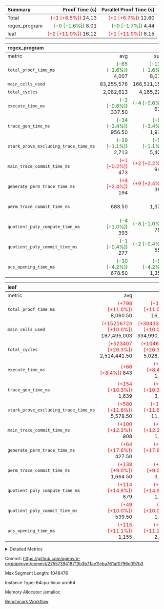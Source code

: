 | Summary | Proof Time (s) | Parallel Proof Time (s) |
|:---|---:|---:|
| Total | <span style='color: red'>(+1 [+6.5%])</span> 24.13 | <span style='color: red'>(+1 [+6.7%])</span> 12.60 |
| regex_program | <span style='color: green'>(-0 [-1.6%])</span> 8.01 | <span style='color: green'>(-0 [-1.7%])</span> 4.44 |
| leaf | <span style='color: red'>(+2 [+11.0%])</span> 16.12 | <span style='color: red'>(+1 [+11.9%])</span> 8.15 |


| regex_program |||||
|:---|---:|---:|---:|---:|
|metric|avg|sum|max|min|
| `total_proof_time_ms ` | <span style='color: green'>(-65 [-1.6%])</span> 4,007 | <span style='color: green'>(-130 [-1.6%])</span> 8,014 | <span style='color: green'>(-75 [-1.7%])</span> 4,443 | <span style='color: green'>(-55 [-1.5%])</span> 3,571 |
| `main_cells_used     ` |  83,255,576 |  166,511,152 |  93,500,799 |  73,010,353 |
| `total_cycles        ` |  2,082,613 |  4,165,226 |  2,243,715 |  1,921,511 |
| `execute_time_ms     ` | <span style='color: green'>(-2 [-0.6%])</span> 337.50 | <span style='color: green'>(-4 [-0.6%])</span> 675 | <span style='color: green'>(-3 [-0.8%])</span> 376 | <span style='color: green'>(-1 [-0.3%])</span> 299 |
| `trace_gen_time_ms   ` | <span style='color: green'>(-34 [-3.4%])</span> 956.50 | <span style='color: green'>(-68 [-3.4%])</span> 1,913 | <span style='color: green'>(-26 [-2.2%])</span> 1,139 | <span style='color: green'>(-42 [-5.1%])</span> 774 |
| `stark_prove_excluding_trace_time_ms` | <span style='color: green'>(-29 [-1.1%])</span> 2,713 | <span style='color: green'>(-58 [-1.1%])</span> 5,426 | <span style='color: green'>(-46 [-1.5%])</span> 2,928 | <span style='color: green'>(-12 [-0.5%])</span> 2,498 |
| `main_trace_commit_time_ms` | <span style='color: red'>(+1 [+0.2%])</span> 473 | <span style='color: red'>(+2 [+0.2%])</span> 946 |  530 | <span style='color: red'>(+2 [+0.5%])</span> 416 |
| `generate_perm_trace_time_ms` | <span style='color: red'>(+4 [+2.4%])</span> 194 | <span style='color: red'>(+9 [+2.4%])</span> 388 | <span style='color: red'>(+5 [+2.6%])</span> 196 | <span style='color: red'>(+4 [+2.1%])</span> 192 |
| `perm_trace_commit_time_ms` |  688.50 |  1,377 | <span style='color: green'>(-3 [-0.4%])</span> 737 | <span style='color: red'>(+3 [+0.5%])</span> 640 |
| `quotient_poly_compute_time_ms` | <span style='color: green'>(-4 [-1.0%])</span> 393 | <span style='color: green'>(-8 [-1.0%])</span> 786 | <span style='color: green'>(-12 [-2.8%])</span> 423 | <span style='color: red'>(+4 [+1.1%])</span> 363 |
| `quotient_poly_commit_time_ms` | <span style='color: green'>(-1 [-0.4%])</span> 277 | <span style='color: green'>(-2 [-0.4%])</span> 554 | <span style='color: red'>(+3 [+1.0%])</span> 315 | <span style='color: green'>(-5 [-2.0%])</span> 239 |
| `pcs_opening_time_ms ` | <span style='color: green'>(-30 [-4.2%])</span> 678.50 | <span style='color: green'>(-59 [-4.2%])</span> 1,357 | <span style='color: green'>(-34 [-4.5%])</span> 722 | <span style='color: green'>(-25 [-3.8%])</span> 635 |

| leaf |||||
|:---|---:|---:|---:|---:|
|metric|avg|sum|max|min|
| `total_proof_time_ms ` | <span style='color: red'>(+798 [+11.0%])</span> 8,060.50 | <span style='color: red'>(+1597 [+11.0%])</span> 16,121 | <span style='color: red'>(+867 [+11.9%])</span> 8,153 | <span style='color: red'>(+730 [+10.1%])</span> 7,968 |
| `main_cells_used     ` | <span style='color: red'>(+15216724 [+10.0%])</span> 167,495,003 | <span style='color: red'>(+30433448 [+10.0%])</span> 334,990,006 | <span style='color: red'>(+15218752 [+9.8%])</span> 169,896,794 | <span style='color: red'>(+15214696 [+10.2%])</span> 165,093,212 |
| `total_cycles        ` | <span style='color: red'>(+523407 [+26.3%])</span> 2,514,441.50 | <span style='color: red'>(+1046814 [+26.3%])</span> 5,028,883 | <span style='color: red'>(+523576 [+25.9%])</span> 2,545,430 | <span style='color: red'>(+523238 [+26.7%])</span> 2,483,453 |
| `execute_time_ms     ` | <span style='color: red'>(+66 [+8.4%])</span> 843 | <span style='color: red'>(+131 [+8.4%])</span> 1,686 | <span style='color: red'>(+64 [+8.2%])</span> 849 | <span style='color: red'>(+67 [+8.7%])</span> 837 |
| `trace_gen_time_ms   ` | <span style='color: red'>(+154 [+10.3%])</span> 1,639 | <span style='color: red'>(+307 [+10.3%])</span> 3,278 | <span style='color: red'>(+188 [+12.6%])</span> 1,683 | <span style='color: red'>(+119 [+8.1%])</span> 1,595 |
| `stark_prove_excluding_trace_time_ms` | <span style='color: red'>(+580 [+11.6%])</span> 5,578.50 | <span style='color: red'>(+1159 [+11.6%])</span> 11,157 | <span style='color: red'>(+596 [+11.9%])</span> 5,621 | <span style='color: red'>(+563 [+11.3%])</span> 5,536 |
| `main_trace_commit_time_ms` | <span style='color: red'>(+100 [+12.3%])</span> 908 | <span style='color: red'>(+199 [+12.3%])</span> 1,816 | <span style='color: red'>(+100 [+12.3%])</span> 912 | <span style='color: red'>(+99 [+12.3%])</span> 904 |
| `generate_perm_trace_time_ms` | <span style='color: red'>(+64 [+17.6%])</span> 427.50 | <span style='color: red'>(+128 [+17.6%])</span> 855 | <span style='color: red'>(+79 [+21.5%])</span> 446 | <span style='color: red'>(+49 [+13.6%])</span> 409 |
| `perm_trace_commit_time_ms` | <span style='color: red'>(+138 [+9.0%])</span> 1,664.50 | <span style='color: red'>(+275 [+9.0%])</span> 3,329 | <span style='color: red'>(+136 [+8.7%])</span> 1,691 | <span style='color: red'>(+139 [+9.3%])</span> 1,638 |
| `quotient_poly_compute_time_ms` | <span style='color: red'>(+114 [+14.9%])</span> 879 | <span style='color: red'>(+228 [+14.9%])</span> 1,758 | <span style='color: red'>(+117 [+15.3%])</span> 883 | <span style='color: red'>(+111 [+14.5%])</span> 875 |
| `quotient_poly_commit_time_ms` | <span style='color: red'>(+49 [+10.0%])</span> 539.50 | <span style='color: red'>(+98 [+10.0%])</span> 1,079 | <span style='color: red'>(+49 [+10.0%])</span> 540 | <span style='color: red'>(+49 [+10.0%])</span> 539 |
| `pcs_opening_time_ms ` | <span style='color: red'>(+115 [+11.1%])</span> 1,155 | <span style='color: red'>(+230 [+11.1%])</span> 2,310 | <span style='color: red'>(+116 [+11.1%])</span> 1,158 | <span style='color: red'>(+114 [+11.0%])</span> 1,152 |



<details>
<summary>Detailed Metrics</summary>

| group | num_segments | keygen_time_ms | commit_exe_time_ms |
| --- | --- | --- | --- |
| regex_program | 2 | 548 | 20 | 

| group | air_name | quotient_deg | interactions | constraints |
| --- | --- | --- | --- | --- |
| leaf | AccessAdapterAir<2> | 2 | 5 | 12 | 
| leaf | AccessAdapterAir<4> | 2 | 5 | 12 | 
| leaf | AccessAdapterAir<8> | 2 | 5 | 12 | 
| leaf | FriReducedOpeningAir | 2 | 39 | 71 | 
| leaf | JalRangeCheckAir | 2 | 9 | 14 | 
| leaf | NativePoseidon2Air<BabyBearParameters>, 1> | 2 | 136 | 572 | 
| leaf | PhantomAir | 2 | 3 | 5 | 
| leaf | ProgramAir | 1 | 1 | 4 | 
| leaf | VariableRangeCheckerAir | 1 | 1 | 4 | 
| leaf | VmAirWrapper<AluNativeAdapterAir, FieldArithmeticCoreAir> | 2 | 15 | 27 | 
| leaf | VmAirWrapper<BranchNativeAdapterAir, BranchEqualCoreAir<1> | 2 | 11 | 25 | 
| leaf | VmAirWrapper<NativeAdapterAir<2, 0>, PublicValuesCoreAir> | 2 | 11 | 30 | 
| leaf | VmAirWrapper<NativeLoadStoreAdapterAir<1>, NativeLoadStoreCoreAir<1> | 2 | 15 | 20 | 
| leaf | VmAirWrapper<NativeLoadStoreAdapterAir<4>, NativeLoadStoreCoreAir<4> | 2 | 15 | 20 | 
| leaf | VmAirWrapper<NativeVectorizedAdapterAir<4>, FieldExtensionCoreAir> | 2 | 15 | 27 | 
| leaf | VmConnectorAir | 2 | 5 | 11 | 
| leaf | VolatileBoundaryAir | 2 | 7 | 19 | 
| regex_program | AccessAdapterAir<16> | 2 | 5 | 12 | 
| regex_program | AccessAdapterAir<2> | 2 | 5 | 12 | 
| regex_program | AccessAdapterAir<32> | 2 | 5 | 12 | 
| regex_program | AccessAdapterAir<4> | 2 | 5 | 12 | 
| regex_program | AccessAdapterAir<8> | 2 | 5 | 12 | 
| regex_program | BitwiseOperationLookupAir<8> | 2 | 2 | 4 | 
| regex_program | KeccakVmAir | 2 | 321 | 4,513 | 
| regex_program | MemoryMerkleAir<8> | 2 | 4 | 39 | 
| regex_program | PersistentBoundaryAir<8> | 2 | 3 | 7 | 
| regex_program | PhantomAir | 2 | 3 | 5 | 
| regex_program | Poseidon2PeripheryAir<BabyBearParameters>, 1> | 2 | 1 | 286 | 
| regex_program | ProgramAir | 1 | 1 | 4 | 
| regex_program | RangeTupleCheckerAir<2> | 1 | 1 | 4 | 
| regex_program | Rv32HintStoreAir | 2 | 18 | 28 | 
| regex_program | VariableRangeCheckerAir | 1 | 1 | 4 | 
| regex_program | VmAirWrapper<Rv32BaseAluAdapterAir, BaseAluCoreAir<4, 8> | 2 | 20 | 37 | 
| regex_program | VmAirWrapper<Rv32BaseAluAdapterAir, LessThanCoreAir<4, 8> | 2 | 18 | 40 | 
| regex_program | VmAirWrapper<Rv32BaseAluAdapterAir, ShiftCoreAir<4, 8> | 2 | 24 | 91 | 
| regex_program | VmAirWrapper<Rv32BranchAdapterAir, BranchEqualCoreAir<4> | 2 | 11 | 20 | 
| regex_program | VmAirWrapper<Rv32BranchAdapterAir, BranchLessThanCoreAir<4, 8> | 2 | 13 | 35 | 
| regex_program | VmAirWrapper<Rv32CondRdWriteAdapterAir, Rv32JalLuiCoreAir> | 2 | 10 | 18 | 
| regex_program | VmAirWrapper<Rv32JalrAdapterAir, Rv32JalrCoreAir> | 2 | 16 | 20 | 
| regex_program | VmAirWrapper<Rv32LoadStoreAdapterAir, LoadSignExtendCoreAir<4, 8> | 2 | 18 | 33 | 
| regex_program | VmAirWrapper<Rv32LoadStoreAdapterAir, LoadStoreCoreAir<4> | 2 | 17 | 40 | 
| regex_program | VmAirWrapper<Rv32MultAdapterAir, DivRemCoreAir<4, 8> | 2 | 25 | 84 | 
| regex_program | VmAirWrapper<Rv32MultAdapterAir, MulHCoreAir<4, 8> | 2 | 24 | 31 | 
| regex_program | VmAirWrapper<Rv32MultAdapterAir, MultiplicationCoreAir<4, 8> | 2 | 19 | 19 | 
| regex_program | VmAirWrapper<Rv32RdWriteAdapterAir, Rv32AuipcCoreAir> | 2 | 12 | 14 | 
| regex_program | VmConnectorAir | 2 | 5 | 11 | 

| group | air_name | idx | rows | prep_cols | perm_cols | main_cols | cells |
| --- | --- | --- | --- | --- | --- | --- | --- |
| leaf | AccessAdapterAir<2> | 0 | 1,048,576 |  | 16 | 11 | 28,311,552 | 
| leaf | AccessAdapterAir<2> | 1 | 1,048,576 |  | 16 | 11 | 28,311,552 | 
| leaf | AccessAdapterAir<4> | 0 | 524,288 |  | 16 | 13 | 15,204,352 | 
| leaf | AccessAdapterAir<4> | 1 | 524,288 |  | 16 | 13 | 15,204,352 | 
| leaf | AccessAdapterAir<8> | 0 | 16,384 |  | 16 | 17 | 540,672 | 
| leaf | AccessAdapterAir<8> | 1 | 16,384 |  | 16 | 17 | 540,672 | 
| leaf | FriReducedOpeningAir | 0 | 2,097,152 |  | 84 | 27 | 232,783,872 | 
| leaf | FriReducedOpeningAir | 1 | 2,097,152 |  | 84 | 27 | 232,783,872 | 
| leaf | JalRangeCheckAir | 0 | 131,072 |  | 28 | 12 | 5,242,880 | 
| leaf | JalRangeCheckAir | 1 | 131,072 |  | 28 | 12 | 5,242,880 | 
| leaf | NativePoseidon2Air<BabyBearParameters>, 1> | 0 | 131,072 |  | 312 | 398 | 93,061,120 | 
| leaf | NativePoseidon2Air<BabyBearParameters>, 1> | 1 | 131,072 |  | 312 | 398 | 93,061,120 | 
| leaf | PhantomAir | 0 | 16,384 |  | 12 | 6 | 294,912 | 
| leaf | PhantomAir | 1 | 16,384 |  | 12 | 6 | 294,912 | 
| leaf | ProgramAir | 0 | 262,144 |  | 8 | 10 | 4,718,592 | 
| leaf | ProgramAir | 1 | 262,144 |  | 8 | 10 | 4,718,592 | 
| leaf | VariableRangeCheckerAir | 0 | 262,144 | 2 | 8 | 1 | 2,359,296 | 
| leaf | VariableRangeCheckerAir | 1 | 262,144 | 2 | 8 | 1 | 2,359,296 | 
| leaf | VmAirWrapper<AluNativeAdapterAir, FieldArithmeticCoreAir> | 0 | 2,097,152 |  | 36 | 29 | 136,314,880 | 
| leaf | VmAirWrapper<AluNativeAdapterAir, FieldArithmeticCoreAir> | 1 | 2,097,152 |  | 36 | 29 | 136,314,880 | 
| leaf | VmAirWrapper<BranchNativeAdapterAir, BranchEqualCoreAir<1> | 0 | 524,288 |  | 28 | 23 | 26,738,688 | 
| leaf | VmAirWrapper<BranchNativeAdapterAir, BranchEqualCoreAir<1> | 1 | 524,288 |  | 28 | 23 | 26,738,688 | 
| leaf | VmAirWrapper<NativeAdapterAir<2, 0>, PublicValuesCoreAir> | 0 | 64 |  | 28 | 27 | 3,520 | 
| leaf | VmAirWrapper<NativeAdapterAir<2, 0>, PublicValuesCoreAir> | 1 | 64 |  | 28 | 27 | 3,520 | 
| leaf | VmAirWrapper<NativeLoadStoreAdapterAir<1>, NativeLoadStoreCoreAir<1> | 0 | 524,288 |  | 40 | 21 | 31,981,568 | 
| leaf | VmAirWrapper<NativeLoadStoreAdapterAir<1>, NativeLoadStoreCoreAir<1> | 1 | 524,288 |  | 40 | 21 | 31,981,568 | 
| leaf | VmAirWrapper<NativeLoadStoreAdapterAir<4>, NativeLoadStoreCoreAir<4> | 0 | 131,072 |  | 40 | 27 | 8,781,824 | 
| leaf | VmAirWrapper<NativeLoadStoreAdapterAir<4>, NativeLoadStoreCoreAir<4> | 1 | 131,072 |  | 40 | 27 | 8,781,824 | 
| leaf | VmAirWrapper<NativeVectorizedAdapterAir<4>, FieldExtensionCoreAir> | 0 | 262,144 |  | 36 | 38 | 19,398,656 | 
| leaf | VmAirWrapper<NativeVectorizedAdapterAir<4>, FieldExtensionCoreAir> | 1 | 262,144 |  | 36 | 38 | 19,398,656 | 
| leaf | VmConnectorAir | 0 | 2 | 1 | 16 | 5 | 42 | 
| leaf | VmConnectorAir | 1 | 2 | 1 | 16 | 5 | 42 | 
| leaf | VolatileBoundaryAir | 0 | 524,288 |  | 20 | 12 | 16,777,216 | 
| leaf | VolatileBoundaryAir | 1 | 524,288 |  | 20 | 12 | 16,777,216 | 

| group | air_name | segment | rows | prep_cols | perm_cols | main_cols | cells |
| --- | --- | --- | --- | --- | --- | --- | --- |
| regex_program | AccessAdapterAir<2> | 1 | 64 |  | 16 | 11 | 1,728 | 
| regex_program | AccessAdapterAir<4> | 1 | 32 |  | 16 | 13 | 928 | 
| regex_program | AccessAdapterAir<8> | 0 | 131,072 |  | 16 | 17 | 4,325,376 | 
| regex_program | AccessAdapterAir<8> | 1 | 2,048 |  | 16 | 17 | 67,584 | 
| regex_program | BitwiseOperationLookupAir<8> | 0 | 65,536 | 3 | 8 | 2 | 655,360 | 
| regex_program | BitwiseOperationLookupAir<8> | 1 | 65,536 | 3 | 8 | 2 | 655,360 | 
| regex_program | KeccakVmAir | 0 | 1 |  | 1,056 | 3,163 | 4,219 | 
| regex_program | KeccakVmAir | 1 | 32 |  | 1,056 | 3,163 | 135,008 | 
| regex_program | MemoryMerkleAir<8> | 0 | 131,072 |  | 16 | 32 | 6,291,456 | 
| regex_program | MemoryMerkleAir<8> | 1 | 4,096 |  | 16 | 32 | 196,608 | 
| regex_program | PersistentBoundaryAir<8> | 0 | 131,072 |  | 12 | 20 | 4,194,304 | 
| regex_program | PersistentBoundaryAir<8> | 1 | 2,048 |  | 12 | 20 | 65,536 | 
| regex_program | PhantomAir | 0 | 1 |  | 12 | 6 | 18 | 
| regex_program | PhantomAir | 1 | 1 |  | 12 | 6 | 18 | 
| regex_program | Poseidon2PeripheryAir<BabyBearParameters>, 1> | 0 | 16,384 |  | 8 | 300 | 5,046,272 | 
| regex_program | Poseidon2PeripheryAir<BabyBearParameters>, 1> | 1 | 2,048 |  | 8 | 300 | 630,784 | 
| regex_program | ProgramAir | 0 | 131,072 |  | 8 | 10 | 2,359,296 | 
| regex_program | ProgramAir | 1 | 131,072 |  | 8 | 10 | 2,359,296 | 
| regex_program | RangeTupleCheckerAir<2> | 0 | 524,288 | 2 | 8 | 1 | 4,718,592 | 
| regex_program | RangeTupleCheckerAir<2> | 1 | 524,288 | 2 | 8 | 1 | 4,718,592 | 
| regex_program | Rv32HintStoreAir | 0 | 16,384 |  | 44 | 32 | 1,245,184 | 
| regex_program | VariableRangeCheckerAir | 0 | 262,144 | 2 | 8 | 1 | 2,359,296 | 
| regex_program | VariableRangeCheckerAir | 1 | 262,144 | 2 | 8 | 1 | 2,359,296 | 
| regex_program | VmAirWrapper<Rv32BaseAluAdapterAir, BaseAluCoreAir<4, 8> | 0 | 1,048,576 |  | 52 | 36 | 92,274,688 | 
| regex_program | VmAirWrapper<Rv32BaseAluAdapterAir, BaseAluCoreAir<4, 8> | 1 | 1,048,576 |  | 52 | 36 | 92,274,688 | 
| regex_program | VmAirWrapper<Rv32BaseAluAdapterAir, LessThanCoreAir<4, 8> | 0 | 32,768 |  | 40 | 37 | 2,523,136 | 
| regex_program | VmAirWrapper<Rv32BaseAluAdapterAir, LessThanCoreAir<4, 8> | 1 | 16,384 |  | 40 | 37 | 1,261,568 | 
| regex_program | VmAirWrapper<Rv32BaseAluAdapterAir, ShiftCoreAir<4, 8> | 0 | 131,072 |  | 52 | 53 | 13,762,560 | 
| regex_program | VmAirWrapper<Rv32BaseAluAdapterAir, ShiftCoreAir<4, 8> | 1 | 131,072 |  | 52 | 53 | 13,762,560 | 
| regex_program | VmAirWrapper<Rv32BranchAdapterAir, BranchEqualCoreAir<4> | 0 | 262,144 |  | 28 | 26 | 14,155,776 | 
| regex_program | VmAirWrapper<Rv32BranchAdapterAir, BranchEqualCoreAir<4> | 1 | 131,072 |  | 28 | 26 | 7,077,888 | 
| regex_program | VmAirWrapper<Rv32BranchAdapterAir, BranchLessThanCoreAir<4, 8> | 0 | 131,072 |  | 32 | 32 | 8,388,608 | 
| regex_program | VmAirWrapper<Rv32BranchAdapterAir, BranchLessThanCoreAir<4, 8> | 1 | 131,072 |  | 32 | 32 | 8,388,608 | 
| regex_program | VmAirWrapper<Rv32CondRdWriteAdapterAir, Rv32JalLuiCoreAir> | 0 | 65,536 |  | 28 | 18 | 3,014,656 | 
| regex_program | VmAirWrapper<Rv32CondRdWriteAdapterAir, Rv32JalLuiCoreAir> | 1 | 65,536 |  | 28 | 18 | 3,014,656 | 
| regex_program | VmAirWrapper<Rv32JalrAdapterAir, Rv32JalrCoreAir> | 0 | 131,072 |  | 36 | 28 | 8,388,608 | 
| regex_program | VmAirWrapper<Rv32JalrAdapterAir, Rv32JalrCoreAir> | 1 | 65,536 |  | 36 | 28 | 4,194,304 | 
| regex_program | VmAirWrapper<Rv32LoadStoreAdapterAir, LoadSignExtendCoreAir<4, 8> | 0 | 1,024 |  | 52 | 36 | 90,112 | 
| regex_program | VmAirWrapper<Rv32LoadStoreAdapterAir, LoadSignExtendCoreAir<4, 8> | 1 | 2 |  | 52 | 36 | 176 | 
| regex_program | VmAirWrapper<Rv32LoadStoreAdapterAir, LoadStoreCoreAir<4> | 0 | 1,048,576 |  | 52 | 41 | 97,517,568 | 
| regex_program | VmAirWrapper<Rv32LoadStoreAdapterAir, LoadStoreCoreAir<4> | 1 | 1,048,576 |  | 52 | 41 | 97,517,568 | 
| regex_program | VmAirWrapper<Rv32MultAdapterAir, DivRemCoreAir<4, 8> | 0 | 128 |  | 72 | 59 | 16,768 | 
| regex_program | VmAirWrapper<Rv32MultAdapterAir, MulHCoreAir<4, 8> | 0 | 256 |  | 72 | 39 | 28,416 | 
| regex_program | VmAirWrapper<Rv32MultAdapterAir, MultiplicationCoreAir<4, 8> | 0 | 32,768 |  | 52 | 31 | 2,719,744 | 
| regex_program | VmAirWrapper<Rv32MultAdapterAir, MultiplicationCoreAir<4, 8> | 1 | 32,768 |  | 52 | 31 | 2,719,744 | 
| regex_program | VmAirWrapper<Rv32RdWriteAdapterAir, Rv32AuipcCoreAir> | 0 | 32,768 |  | 28 | 20 | 1,572,864 | 
| regex_program | VmAirWrapper<Rv32RdWriteAdapterAir, Rv32AuipcCoreAir> | 1 | 32,768 |  | 28 | 20 | 1,572,864 | 
| regex_program | VmConnectorAir | 0 | 2 | 1 | 16 | 5 | 42 | 
| regex_program | VmConnectorAir | 1 | 2 | 1 | 16 | 5 | 42 | 

| group | idx | trace_gen_time_ms | total_proof_time_ms | total_cycles | total_cells | stark_prove_excluding_trace_time_ms | quotient_poly_compute_time_ms | quotient_poly_commit_time_ms | perm_trace_commit_time_ms | pcs_opening_time_ms | main_trace_commit_time_ms | main_cells_used | generate_perm_trace_time_ms | execute_time_ms |
| --- | --- | --- | --- | --- | --- | --- | --- | --- | --- | --- | --- | --- | --- | --- |
| leaf | 0 | 1,683 | 8,153 | 2,545,430 | 622,513,642 | 5,621 | 875 | 540 | 1,691 | 1,152 | 912 | 169,896,794 | 446 | 849 | 
| leaf | 1 | 1,595 | 7,968 | 2,483,453 | 622,513,642 | 5,536 | 883 | 539 | 1,638 | 1,158 | 904 | 165,093,212 | 409 | 837 | 

| group | idx | trace_height_constraint | weighted_sum | threshold |
| --- | --- | --- | --- | --- |
| leaf | 0 | 0 | 12,091,524 | 2,013,265,921 | 
| leaf | 0 | 1 | 72,401,152 | 2,013,265,921 | 
| leaf | 0 | 2 | 6,045,762 | 2,013,265,921 | 
| leaf | 0 | 3 | 72,646,916 | 2,013,265,921 | 
| leaf | 0 | 4 | 262,144 | 2,013,265,921 | 
| leaf | 0 | 5 | 163,971,786 | 2,013,265,921 | 
| leaf | 1 | 0 | 12,091,524 | 2,013,265,921 | 
| leaf | 1 | 1 | 72,401,152 | 2,013,265,921 | 
| leaf | 1 | 2 | 6,045,762 | 2,013,265,921 | 
| leaf | 1 | 3 | 72,646,916 | 2,013,265,921 | 
| leaf | 1 | 4 | 262,144 | 2,013,265,921 | 
| leaf | 1 | 5 | 163,971,786 | 2,013,265,921 | 

| group | segment | trace_gen_time_ms | total_proof_time_ms | total_cycles | total_cells | stark_prove_excluding_trace_time_ms | quotient_poly_compute_time_ms | quotient_poly_commit_time_ms | perm_trace_commit_time_ms | pcs_opening_time_ms | main_trace_commit_time_ms | main_cells_used | generate_perm_trace_time_ms | execute_time_ms |
| --- | --- | --- | --- | --- | --- | --- | --- | --- | --- | --- | --- | --- | --- | --- |
| regex_program | 0 | 1,139 | 4,443 | 2,243,715 | 275,652,919 | 2,928 | 423 | 315 | 737 | 722 | 530 | 93,500,799 | 192 | 376 | 
| regex_program | 1 | 774 | 3,571 | 1,921,511 | 242,975,404 | 2,498 | 363 | 239 | 640 | 635 | 416 | 73,010,353 | 196 | 299 | 

| group | segment | trace_height_constraint | weighted_sum | threshold |
| --- | --- | --- | --- | --- |
| regex_program | 0 | 0 | 5,868,296 | 2,013,265,921 | 
| regex_program | 0 | 1 | 16,687,450 | 2,013,265,921 | 
| regex_program | 0 | 2 | 2,934,148 | 2,013,265,921 | 
| regex_program | 0 | 3 | 19,705,182 | 2,013,265,921 | 
| regex_program | 0 | 4 | 524,288 | 2,013,265,921 | 
| regex_program | 0 | 5 | 262,144 | 2,013,265,921 | 
| regex_program | 0 | 6 | 6,668,938 | 2,013,265,921 | 
| regex_program | 0 | 7 | 134,144 | 2,013,265,921 | 
| regex_program | 0 | 8 | 53,849,550 | 2,013,265,921 | 
| regex_program | 1 | 0 | 5,406,794 | 2,013,265,921 | 
| regex_program | 1 | 1 | 15,182,956 | 2,013,265,921 | 
| regex_program | 1 | 2 | 2,703,397 | 2,013,265,921 | 
| regex_program | 1 | 3 | 18,193,430 | 2,013,265,921 | 
| regex_program | 1 | 4 | 14,336 | 2,013,265,921 | 
| regex_program | 1 | 5 | 6,144 | 2,013,265,921 | 
| regex_program | 1 | 6 | 6,508,864 | 2,013,265,921 | 
| regex_program | 1 | 7 | 131,072 | 2,013,265,921 | 
| regex_program | 1 | 8 | 49,197,617 | 2,013,265,921 | 

</details>


Commit: https://github.com/openvm-org/openvm/commit/2755739418713b3b71ae11eba761af0796c097b3

Max Segment Length: 1048476

Instance Type: 64cpu-linux-arm64

Memory Allocator: jemalloc

[Benchmark Workflow](https://github.com/openvm-org/openvm/actions/runs/14370570105)
